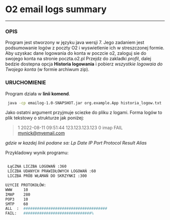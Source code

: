 
# O2 email logs summary

----

### OPIS
Program jest stworzony w języku java wersji 7.
Jego zadaniem jest podsumowanie logów z poczty O2 i wyswietlenie ich w streszczonej formie.
Aby uzyskac dane logowania do konta w poczcie o2, zaloguj sie do swojego konta na stronie poczta.o2.pl
Przejdz do zakladki *profil*, dalej bedzie dostepna opcja **Historia logowania** i pobierz *wszystkie logowaia do Twojego konta* (w formie archiwum zip).

### URUCHOMIENIE

Program działa w **linii komend**. 
```sh
 java -cp emailog-1.0-SNAPSHOT.jar org.example.App historia_logow.txt
```
Jako ostatni argument przyjmuje sciezke do pliku z logami.
Forma logów to plik tekstowy o strukturze jak poniżej:
> 1 2022-08-11 09:51:44 123.123.123.123 0 imap FAIL mynick@myemail.com

*gdzie w kazdej linii podane sa: 
Lp   Date   IP    Port   Protocol   Result   Alias*


Przykladowy wynik programu:
````sh

 ŁąCZNA LICZBA LOGOWAŃ :360
 LICZBA UDANYCH PRAWIDŁOWYCH LOGOWAŃ :60
 LICZBA PRÓB WŁAMAŃ DO SKRZYNKI :300  

UżYCIE PROTOKOŁÓW:
WWW     10
IMAP    280
POP3    10
SMTP    60
ALL  :  #####################################
FAIL:   ##############################%   
    
````
